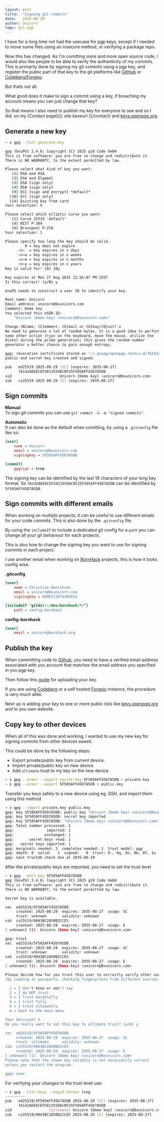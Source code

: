 ```yaml
---
layout: post
title:  "Signing git commits"
date:   2025-08-29
author: Unicorn
tags: git pgp
---
```


I have for a long time not had the usecase for pgp keys, except if I needed to move some files using an insecure method, or verifying a package repo.

Now this has changed. As I'm comitting more and more open source code, I would also like people to be able to verify the authenticity of my commits.
This is primarily done by signing my git commits using a pgp key, and register the public part of that key to the git platforms like [GitHub](https://github.com) or [Codeberg/Forgejo](https://codeberg.org).

But thats not all.

What good does it make to sign a commit using a key, if breaching my account means you can just change that key?

So that means I also need to publish my key for everyone to see and so I did, on my [Contact page]({{ site.baseurl }}/contact) and [keys.openpgp.org](https://keys.openpgp.org/search?q=DE0D713876304814).

## Generate a new key

```bash
~ ❯ gpg --full-generate-key

gpg (GnuPG) 2.4.8; Copyright (C) 2025 g10 Code GmbH
This is free software: you are free to change and redistribute it.
There is NO WARRANTY, to the extent permitted by law.

Please select what kind of key you want:
   (1) RSA and RSA
   (2) DSA and Elgamal
   (3) DSA (sign only)
   (4) RSA (sign only)
   (9) ECC (sign and encrypt) *default*
  (10) ECC (sign only)
  (14) Existing key from card
Your selection? 9

Please select which elliptic curve you want:
   (1) Curve 25519 *default*
   (4) NIST P-384
   (6) Brainpool P-256
Your selection? 1

Please specify how long the key should be valid.
         0 = key does not expire
      <n>  = key expires in n days
      <n>w = key expires in n weeks
      <n>m = key expires in n months
      <n>y = key expires in n years
Key is valid for? (0) 10y

Key expires at Mon 27 Aug 2035 12:56:07 PM CEST
Is this correct? (y/N) y

GnuPG needs to construct a user ID to identify your key.

Real name: Unicorn
Email address: unicorn@0xunicorn.com
Comment: Demo key
You selected this USER-ID:
    "Unicorn (Demo key) <unicorn@0xunicorn.com>"

Change (N)ame, (C)omment, (E)mail or (O)kay/(Q)uit? o
We need to generate a lot of random bytes. It is a good idea to perform
some other action (type on the keyboard, move the mouse, utilize the
disks) during the prime generation; this gives the random number
generator a better chance to gain enough entropy.

gpg: revocation certificate stored as '~/.gnupg/openpgp-revocs.d/7A142AEE6CEF5813559AC0F25F505AFF45D7A5DB.rev'
public and secret key created and signed.

pub   ed25519 2025-08-29 [SC] [expires: 2035-08-27]
      7A142AEE6CEF5813559AC0F25F505AFF45D7A5DB
uid                      Unicorn (Demo key) <unicorn@0xunicorn.com>
sub   cv25519 2025-08-29 [E] [expires: 2035-08-27]
```

## Sign commits

**Manual**\
To sign git commits you can use `git commit -S -m "signed commits"`.

**Automatic**\
It can also be done as the default when comitting, by using a `.gitconfig` file like so:

```ini
[user]
    name = Unicorn
    email = unicorn@0xunicorn.com
    signingkey = 5F505AFF45D7A5DB

[commit]
    gpgsign = true
```

The signing key can be identified by the last 16 characters of your long key format.
So `7A142AEE6CEF5813559AC0F25F505AFF45D7A5DB` can be identified by `5F505AFF45D7A5DB`.

## Sign commits with different emails

When working on multiple projects, it can be useful to use different emails for your code commits. This is also done by the `.gitconfig` file.

By using the `includeIf` to include a dedicated git config for a `path` you can change all your git behaviour for each projects.

This is also how to change the signing key you want to use for signing commits in each project.

I use another email when working on [BornHack](https://bornhack.org) projects, this is how it looks config wise.

**.gitconfig**
```ini
[user]
    name = Christian Henriksen
    email = unicorn@0xunicorn.com
    signingkey = DE0D713876304814

[includeIf "gitdir:~/dev/bornhack/*/"]
    path = config-bornhack
```

**config-bornhack**
```ini
[user]
    email = unicorn@bornhack.org
```

## Publish the key

When committing code to [Github](https://github.com), you need to have a verified email address associated with you account
that matches the email address you specified in you pgp key.

Then follow this [guide](https://docs.github.com/en/authentication/managing-commit-signature-verification/adding-a-gpg-key-to-your-github-account#adding-a-gpg-key) for uploading your key.

If you are using [Codeberg](https://codeberg.com) or a self hosted [Forgejo](https://forgejo.org) instance, the procedure is very much alike.

Next up is adding your key to one or more public lists like [keys.openpgp.org](https://keys.openpgp.org/) and to you own website.

## Copy key to other devices

When all of this was done and working, I wanted to use my new key for signing commits from other devices aswell.

This could be done by the following steps:

- Export private/public key from current device.
- Import private/public key on new device.
- Add `ultimate` trust to my key on the new device.

```bash
~ ❯ gpg --armor --export-secret-key 5F505AFF45D7A5DB > private.key
~ ❯ gpg --armor --export 5F505AFF45D7A5DB > public.key
```

Transfer you keys safely to a new device using eg. SSH, and import them using this method

```bash
~ ❯ gpg --import private.key public.key
gpg: key 5F505AFF45D7A5DB: public key "Unicorn (Demo key) <unicorn@0xunicorn.com>" imported
gpg: key 5F505AFF45D7A5DB: secret key imported
gpg: key 5F505AFF45D7A5DB: "Unicorn (Demo key) <unicorn@0xunicorn.com>" not changed
gpg: Total number processed: 2
gpg:               imported: 1
gpg:              unchanged: 1
gpg:       secret keys read: 1
gpg:   secret keys imported: 1
gpg: marginals needed: 3  completes needed: 1  trust model: pgp
gpg: depth: 0  valid:   1  signed:   0  trust: 0-, 0q, 0n, 0m, 0f, 1u
gpg: next trustdb check due at 2035-08-19
```

After the private/public keys are imported, you need to set the trust level

```bash
~ ❯ gpg --edit-key 5F505AFF45D7A5DB
gpg (GnuPG) 2.4.8; Copyright (C) 2025 g10 Code GmbH
This is free software: you are free to change and redistribute it.
There is NO WARRANTY, to the extent permitted by law.

Secret key is available.

sec  ed25519/5F505AFF45D7A5DB
     created: 2025-08-29  expires: 2035-08-27  usage: SC
     trust: unknown       validity: unknown
ssb  cv25519/9043BC2850B2CCE5
     created: 2025-08-29  expires: 2035-08-27  usage: E
[ unknown] (1). Unicorn (Demo key) <unicorn@0xunicorn.com>

gpg> trust
sec  ed25519/5F505AFF45D7A5DB
     created: 2025-08-29  expires: 2035-08-27  usage: SC
     trust: unknown       validity: unknown
ssb  cv25519/9043BC2850B2CCE5
     created: 2025-08-29  expires: 2035-08-27  usage: E
[ unknown] (1). Unicorn (Demo key) <unicorn@0xunicorn.com>

Please decide how far you trust this user to correctly verify other users' keys
(by looking at passports, checking fingerprints from different sources, etc.)

  1 = I don't know or won't say
  2 = I do NOT trust
  3 = I trust marginally
  4 = I trust fully
  5 = I trust ultimately
  m = back to the main menu

Your decision? 5
Do you really want to set this key to ultimate trust? (y/N) y

sec  ed25519/5F505AFF45D7A5DB
     created: 2025-08-29  expires: 2035-08-27  usage: SC
     trust: ultimate      validity: unknown
ssb  cv25519/9043BC2850B2CCE5
     created: 2025-08-29  expires: 2035-08-27  usage: E
[ unknown] (1). Unicorn (Demo key) <unicorn@0xunicorn.com>
Please note that the shown key validity is not necessarily correct
unless you restart the program.

gpg> save
```

For verifying your changes to the trust level use:

```bash
~ ❯ gpg --list-keys --keyid-format long
---------
pub   ed25519/5F505AFF45D7A5DB 2025-08-29 [SC] [expires: 2035-08-27]
      7A142AEE6CEF5813559AC0F25F505AFF45D7A5DB
uid                 [ultimate] Unicorn (Demo key) <unicorn@0xunicorn.com>
sub   cv25519/9043BC2850B2CCE5 2025-08-29 [E] [expires: 2035-08-27]
```

